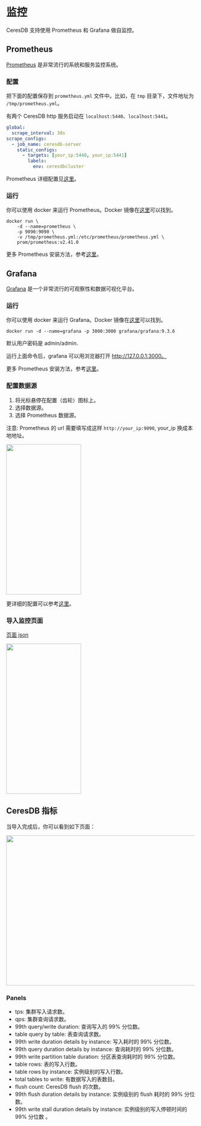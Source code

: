 # 监控

CeresDB 支持使用 Prometheus 和 Grafana 做自监控。

## Prometheus

[Prometheus](https://github.com/prometheus/prometheus) 是非常流行的系统和服务监控系统。

### 配置

把下面的配置保存到 `prometheus.yml` 文件中。比如，在 `tmp` 目录下，文件地址为 `/tmp/prometheus.yml`。

有两个 CeresDB http 服务启动在 `localhost:5440`、`localhost:5441`。

```yaml
global:
  scrape_interval: 30s
scrape_configs:
  - job_name: ceresdb-server
    static_configs:
      - targets: [your_ip:5440, your_ip:5441]
        labels:
          env: ceresdbcluster
```

Prometheus 详细配置见[这里](https://prometheus.io/docs/prometheus/latest/configuration/configuration/)。

### 运行

你可以使用 docker 来运行 Prometheus。Docker 镜像在[这里](https://hub.docker.com/r/prom/prometheus)可以找到。

```
docker run \
    -d --name=prometheus \
    -p 9090:9090 \
    -v /tmp/prometheus.yml:/etc/prometheus/prometheus.yml \
    prom/prometheus:v2.41.0
```

更多 Prometheus 安装方法，参考[这里](https://prometheus.io/docs/prometheus/latest/installation/)。

## Grafana

[Grafana](https://github.com/grafana/grafana) 是一个非常流行的可观察性和数据可视化平台。

### 运行

你可以使用 docker 来运行 Grafana。Docker 镜像在[这里](https://hub.docker.com/r/grafana/grafana)可以找到。

```
docker run -d --name=grafana -p 3000:3000 grafana/grafana:9.3.6
```

默认用户密码是 admin/admin.

运行上面命令后，grafana 可以用浏览器打开 http://127.0.0.1:3000。

更多 Prometheus 安装方法，参考[这里](https://grafana.com/docs/grafana/latest/setup-grafana/installation/)。

### 配置数据源

1. 将光标悬停在配置（齿轮）图标上。
2. 选择数据源。
3. 选择 Prometheus 数据源。

注意: Prometheus 的 url 需要填写成这样 `http://your_ip:9090`, your_ip 换成本地地址。

<img src="../../resources/images/grafana-datasource.png" height="400" width="200"/>

更详细的配置可以参考[这里](https://grafana.com/docs/grafana/latest/datasources/prometheus/)。

### 导入监控页面

<a href="../../resources/grafana-dashboard.json">页面 json</a>

<img src="../../resources/images/grafana-dashboard.png" height="400" width="200"/>

## CeresDB 指标

当导入完成后，你可以看到如下页面：

<img src="../../resources/images/grafana-ceresdb-dashboard.png" height="400" width="600"/>

### Panels

- tps: 集群写入请求数。
- qps: 集群查询请求数。
- 99th query/write duration: 查询写入的 99% 分位数。
- table query by table: 表查询请求数。
- 99th write duration details by instance: 写入耗时的 99% 分位数。
- 99th query duration details by instance: 查询耗时的 99% 分位数。
- 99th write partition table duration: 分区表查询耗时的 99% 分位数。
- table rows: 表的写入行数。
- table rows by instance: 实例级别的写入行数。
- total tables to write: 有数据写入的表数目。
- flush count: CeresDB flush 的次数。
- 99th flush duration details by instance: 实例级别的 flush 耗时的 99% 分位数。
- 99th write stall duration details by instance: 实例级别的写入停顿时间的 99% 分位数 。

